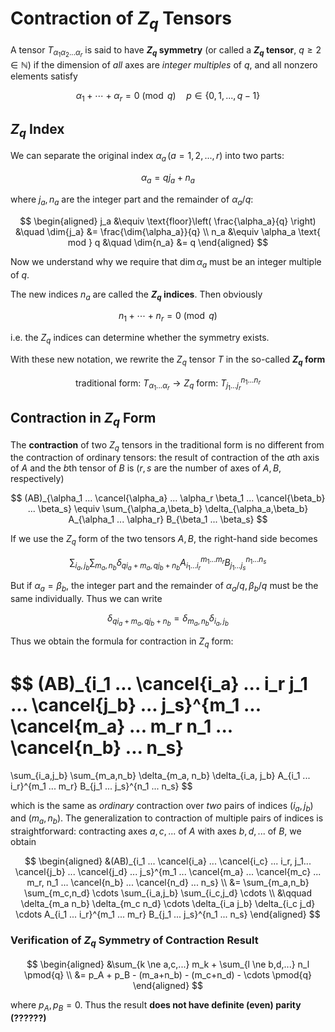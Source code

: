 # Contraction of $Z_q$ Tensors

A tensor $T_{\alpha_1 \alpha_2 ... \alpha_r}$ is said to have **$Z_q$ symmetry** (or called a **$Z_q$ tensor**, $q \ge 2 \in \mathbb{N}$) if the dimension of *all* axes are *integer multiples* of $q$, and all nonzero elements satisfy 

$$
\alpha_1 + \cdots + \alpha_r = 0 \pmod{q}
\quad p \in \{0, 1, ..., q-1\}
$$

## $Z_q$ Index

We can separate the original index $\alpha_a \, (a = 1,2,...,r)$ into two parts:

$$
\alpha_a = q j_a + n_a
$$

where $j_a, n_a$ are the integer part and the remainder of $\alpha_a / q$:

$$
\begin{aligned}
    j_a &\equiv \text{floor}\left( \frac{\alpha_a}{q} \right)
    &\quad \dim{j_a} &= \frac{\dim{\alpha_a}}{q}
    \\
    n_a &\equiv \alpha_a \text{ mod } q
    &\quad \dim{n_a} &= q
\end{aligned}
$$

Now we understand why we require that $\dim{\alpha_a}$ must be an integer multiple of $q$. 

The new indices $n_a$ are called the **$Z_q$ indices**. Then obviously

$$
n_1 + \cdots + n_r = 0 \pmod{q}
$$

i.e. the $Z_q$ indices can determine whether the symmetry exists. 

With these new notation, we rewrite the $Z_q$ tensor $T$ in the so-called **$Z_q$ form**

$$
\text{traditional form: } T_{\alpha_1 ... \alpha_r} \to 
\text{$Z_q$ form: } T_{j_1 ... j_r}^{n_1 ... n_r}
$$

## Contraction in $Z_q$ Form

The **contraction** of two $Z_q$ tensors in the traditional form is no different from the contraction of ordinary tensors: the result of contraction of the $a$th axis of $A$ and the $b$th tensor of $B$ is ($r, s$ are the number of axes of $A, B$, respectively)

$$
(AB)_{\alpha_1 ... \cancel{\alpha_a} ... \alpha_r \beta_1 ... \cancel{\beta_b} ... \beta_s} \equiv
\sum_{\alpha_a,\beta_b} \delta_{\alpha_a,\beta_b} A_{\alpha_1 ... \alpha_r} B_{\beta_1 ... \beta_s}
$$

If we use the $Z_q$ form of the two tensors $A, B$, the right-hand side becomes 

$$
\sum_{i_a,j_b} \sum_{m_a,n_b} 
\delta_{q i_a + m_a, q j_b + n_b}
A_{i_1 ... i_r}^{m_1 ... m_r} 
B_{j_1 ... j_s}^{n_1 ... n_s} 
$$

But if $\alpha_a = \beta_b$, the integer part and the remainder of $\alpha_a / q, \, \beta_b / q$ must be the same individually. Thus we can write

$$
\delta_{q i_a + m_a, q j_b + n_b} 
= \delta_{m_a, n_b} \delta_{i_a, j_b}
$$

Thus we obtain the formula for contraction in $Z_q$ form:

$$
(AB)_{i_1 ... \cancel{i_a} ... i_r j_1 ... \cancel{j_b} ... j_s}^{m_1 ... \cancel{m_a} ... m_r n_1 ... \cancel{n_b} ... n_s}
= 
\sum_{i_a,j_b} \sum_{m_a,n_b} 
\delta_{m_a, n_b} \delta_{i_a, j_b} 
A_{i_1 ... i_r}^{m_1 ... m_r} 
B_{j_1 ... j_s}^{n_1 ... n_s} 
$$

which is the same as *ordinary* contraction over *two* pairs of indices $(i_a, j_b)$ and $(m_a, n_b)$. The generalization to contraction of multiple pairs of indices is straightforward: contracting axes $a,c,...$ of $A$ with axes $b,d,...$ of $B$, we obtain

$$
\begin{aligned}
    &(AB)_{i_1 ... \cancel{i_a} ... \cancel{i_c} ... i_r, j_1... \cancel{j_b} ... \cancel{j_d} ... j_s}^{m_1 ... \cancel{m_a} ... \cancel{m_c} ... m_r, n_1 ... \cancel{n_b} ... \cancel{n_d} ... n_s}
    \\
    &= \sum_{m_a,n_b} \sum_{m_c,n_d} \cdots \sum_{i_a,j_b} \sum_{i_c,j_d} \cdots
    \\ &\qquad
    \delta_{m_a n_b} \delta_{m_c n_d} \cdots
    \delta_{i_a j_b} \delta_{i_c j_d} \cdots
    A_{i_1 ... i_r}^{m_1 ... m_r} 
    B_{j_1 ... j_s}^{n_1 ... n_s}
\end{aligned}
$$

### Verification of $Z_q$ Symmetry of Contraction Result

$$
\begin{aligned} 
    &\sum_{k \ne a,c,...} m_k + \sum_{l \ne b,d,...} n_l
    \pmod{q}
    \\
    &= 
    p_A + p_B - (m_a+n_b) - (m_c+n_d) - \cdots \pmod{q}
\end{aligned}
$$

where $p_A, p_B = 0$. Thus the result **does not have definite (even) parity (??????)**